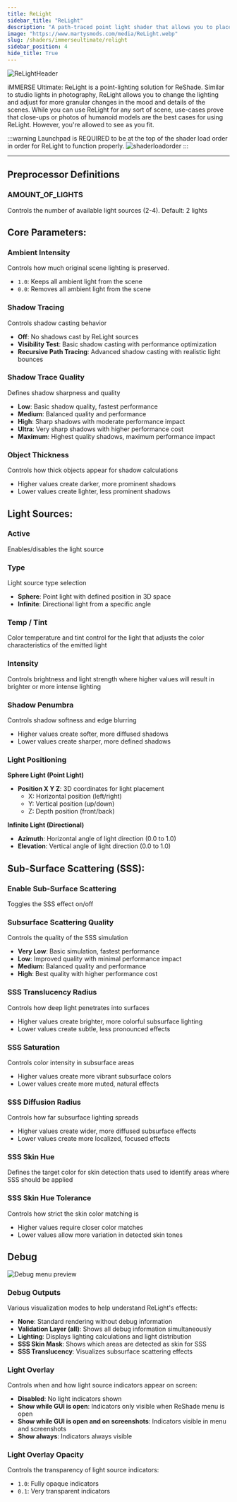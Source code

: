 ```yaml
---
title: ReLight
sidebar_title: "ReLight"
description: "A path-traced point light shader that allows you to place a point of light arbitrarily within the screenspace."
image: "https://www.martysmods.com/media/ReLight.webp"
slug: /shaders/immerseultimate/relight
sidebar_position: 4
hide_title: True
---
```


![ReLightHeader](https://assets.martysmods.com/headers/ReLightHeader.webp)

iMMERSE Ultimate: ReLight is a point-lighting solution for ReShade. Similar to studio lights in photography, ReLight allows you to change the lighting and adjust for more granular changes in the mood and details of the scenes. While you can use ReLight for any sort of scene, use-cases prove that close-ups or photos of humanoid models are the best cases for using ReLight. However, you're allowed to see as you fit.

:::warning
Launchpad is REQUIRED to be at the top of the shader load order in order for ReLight to function properly.
![shaderloadorder](https://assets.martysmods.com/shaders/relight/relightloadorder.webp)
:::

---

## Preprocessor Definitions

### **AMOUNT_OF_LIGHTS**
Controls the number of available light sources (2-4). Default: 2 lights

## Core Parameters:

### **Ambient Intensity**
Controls how much original scene lighting is preserved.
  - `1.0`: Keeps all ambient light from the scene
  - `0.0`: Removes all ambient light from the scene

### **Shadow Tracing**
Controls shadow casting behavior
  - **Off**: No shadows cast by ReLight sources
  - **Visibility Test**: Basic shadow casting with performance optimization
  - **Recursive Path Tracing**: Advanced shadow casting with realistic light bounces

### **Shadow Trace Quality**
Defines shadow sharpness and quality
  - **Low**: Basic shadow quality, fastest performance
  - **Medium**: Balanced quality and performance
  - **High**: Sharp shadows with moderate performance impact
  - **Ultra**: Very sharp shadows with higher performance cost
  - **Maximum**: Highest quality shadows, maximum performance impact

### **Object Thickness**
Controls how thick objects appear for shadow calculations
  - Higher values create darker, more prominent shadows
  - Lower values create lighter, less prominent shadows

## Light Sources:

### **Active**
Enables/disables the light source

### **Type**
Light source type selection
  - **Sphere**: Point light with defined position in 3D space
  - **Infinite**: Directional light from a specific angle

### **Temp / Tint**
Color temperature and tint control for the light that adjusts the color characteristics of the emitted light

### **Intensity**
Controls brightness and light strength where higher values will result in brighter or more intense lighting

### **Shadow Penumbra**
Controls shadow softness and edge blurring
  - Higher values create softer, more diffused shadows
  - Lower values create sharper, more defined shadows

### Light Positioning

**Sphere Light (Point Light)**
- **Position X Y Z**: 3D coordinates for light placement
  - X: Horizontal position (left/right)
  - Y: Vertical position (up/down)
  - Z: Depth position (front/back)

**Infinite Light (Directional)**
- **Azimuth**: Horizontal angle of light direction (0.0 to 1.0)
- **Elevation**: Vertical angle of light direction (0.0 to 1.0)

## Sub-Surface Scattering (SSS):

### **Enable Sub-Surface Scattering**
Toggles the SSS effect on/off

### **Subsurface Scattering Quality** 
Controls the quality of the SSS simulation
  - **Very Low**: Basic simulation, fastest performance
  - **Low**: Improved quality with minimal performance impact
  - **Medium**: Balanced quality and performance
  - **High**: Best quality with higher performance cost

### **SSS Translucency Radius** 
Controls how deep light penetrates into surfaces
  - Higher values create brighter, more colorful subsurface lighting
  - Lower values create subtle, less pronounced effects

### **SSS Saturation**
Controls color intensity in subsurface areas
  - Higher values create more vibrant subsurface colors
  - Lower values create more muted, natural effects

### **SSS Diffusion Radius**
Controls how far subsurface lighting spreads
  - Higher values create wider, more diffused subsurface effects
  - Lower values create more localized, focused effects

### **SSS Skin Hue**
Defines the target color for skin detection thats used to identify areas where SSS should be applied

### **SSS Skin Hue Tolerance**
Controls how strict the skin color matching is
  - Higher values require closer color matches
  - Lower values allow more variation in detected skin tones

## Debug

![Debug menu preview](https://assets.martysmods.com/shaders/relight/relight-debug-menu.webp)

### Debug Outputs
Various visualization modes to help understand ReLight's effects:
- **None**: Standard rendering without debug information
- **Validation Layer (all)**: Shows all debug information simultaneously
- **Lighting**: Displays lighting calculations and light distribution
- **SSS Skin Mask**: Shows which areas are detected as skin for SSS
- **SSS Translucency**: Visualizes subsurface scattering effects

### Light Overlay
Controls when and how light source indicators appear on screen:
- **Disabled**: No light indicators shown
- **Show while GUI is open**: Indicators only visible when ReShade menu is open
- **Show while GUI is open and on screenshots**: Indicators visible in menu and screenshots
- **Show always**: Indicators always visible

### Light Overlay Opacity
Controls the transparency of light source indicators:
- `1.0`: Fully opaque indicators
- `0.1`: Very transparent indicators